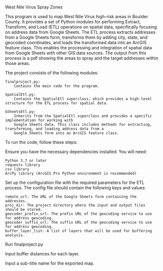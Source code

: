 West Nile Virus Spray Zones

This program is used to map West Nile Virus high-risk areas in Boulder County.
It provides a set of Python modules for performing Extract, Transform, and Load (ETL) operations on spatial data, 
specifically focusing on address data from Google Sheets. 
The ETL process extracts addresses from a Google Sheets form, transforms them by adding city, state, and geocoded 
coordinates, and loads the transformed data into an ArcGIS feature class. This enables the processing and integration 
of spatial data from Google Sheets with other GIS data sources.
The output from this process is a pdf showing the areas to spray and the target addresses within those areas.

The project consists of the following modules:

    finalproject.py:
        Contains the main code for the program.
    
    SpatialEtl.py:
        Contains the SpatialEtl superclass, which provides a high-level structure for the ETL process for spatial data.

    GSheetsEtl.py:
        Inherits from the SpatialEtl superclass and provides a specific implementation for working with 
        Google Sheets data. This class includes methods for extracting, transforming, and loading address data from a 
        Google Sheets form into an ArcGIS feature class.

To run the code, follow these steps:

Ensure you have the necessary dependencies installed. You will need:

    Python 3.7 or later
    requests library
    csv library
    ArcPy library (ArcGIS Pro Python environment is recommended)

Set up the configuration file with the required parameters for the ETL process. 
The config file should contain the following keys and values:

    remote_url: The URL of the Google Sheets form containing the addresses.
    proj_dir: The project directory where the input and output files should be stored.
    geocoder_prefix_url: The prefix URL of the geocoding service to use for address geocoding.
    geocoder_suffix_url: The suffix URL of the geocoding service to use for address geocoding.
    buffer_layer_list: A list of layers that will be used for buffering analysis.

Run finalproject.py

Input buffer distances for each layer.

Input a sub-title name for the exported map.

